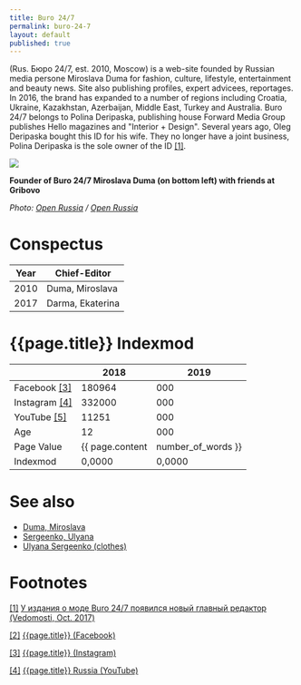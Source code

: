```yaml
---
title: Buro 24/7
permalink: buro-24-7
layout: default
published: true
---
```

(Rus. Бюро 24/7, est. 2010, Moscow) is a web-site founded by Russian media persone Miroslava Duma for fashion, culture, lifestyle, entertainment and beauty news. Site also publishing profiles, expert advicees, reportages. In 2016, the brand has expanded to a number of regions including Croatia, Ukraine, Kazakhstan, Azerbaijan, Middle East, Turkey and Australia. Buro 24/7 belongs to Polina Deripaska, publishing house Forward Media Group publishes Hello magazines and "Interior + Design". Several years ago, Oleg Deripaska bought this ID for his wife. They no longer have a joint business, Polina Deripaska is the sole owner of the ID <span id="a1">[\[1\]](#f1)</span>.

![](https://cdn.openrussia.org/media/content/main@2x/2017-03-08_20-36-04__b41e3694-0425-11e7-a975-06f7ed071225.jpg)

**Founder of Buro 24/7 Miroslava Duma (on bottom left) with friends at Gribovo**

*Photo: [Open Russia](open-russia) / [Open Russia](open-russia)*

# Conspectus

|Year|Chief-Editor|
|----|---|
|2010|Duma, Miroslava|
|2017|Darma, Ekaterina|

# {{page.title}} Indexmod

||2018|2019|
|-|-|-|
|Facebook <span id="a3">[\[3\]](#f3)</span>|180964|000|
|Instagram <span id="a4">[\[4\]](#f4)</span>|332000|000|
|YouTube <span id="a5">[\[5\]](#f5)</span>|11251|000|
|Age|12|000|
|Page Value|{{ page.content | number_of_words }}||
|Indexmod|0,0000|0,0000|

# See also

+ [Duma, Miroslava](duma-miroslava)
+ [Sergeenko, Ulyana](sergeenko-ulyana)
+ [Ulyana Sergeenko (clothes)](ulyana-sergeenko-clothes)

# Footnotes

[[1]](#a1) <span id="f1"></span> [У издания о моде Buro 24/7 появился новый главный редактор (Vedomosti, Oct. 2017)](https://www.vedomosti.ru/technology/news/2017/10/30/739822-buro-247)

[[2]](#a2) <span id="f2"></span> [{{page.title}} (Facebook)](https://www.facebook.com/Buro247/)

[[3]](#a3) <span id="f3"></span> [{{page.title}} (Instagram)](https://www.instagram.com/buro247ru/?hl=ru)

[[4]](#a4) <span id="f4"></span> [{{page.title}} Russia (YouTube)](https://www.youtube.com/channel/UCE0w0Nyu7XjBSoF9o1LBDLA/about)
